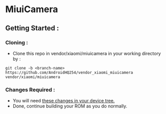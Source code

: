 # MiuiCamera
## Getting Started :
### Cloning :
- Clone this repo in vendor/xiaomi/miuicamera in your working directory by :
```
git clone -b <branch-name> https://github.com/AndroidHQ254/vendor_xiaomi_miuicamera vendor/xiaomi/miuicamera
```
### Changes Required :
- You will need [these changes in your device tree.](https://github.com/ArrowOS-Devices/android_device_xiaomi_sm6250-common/commit/1416d5ca4813cdd87e7783201ef1d2ed961238da)
- Done, continue building your ROM as you do normally.
